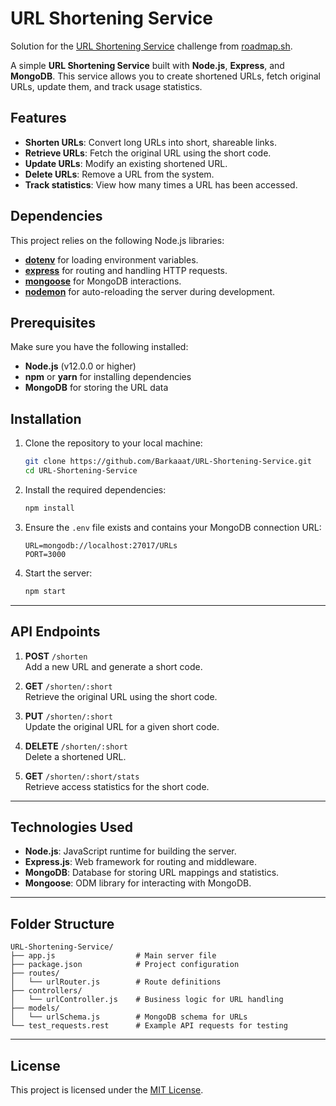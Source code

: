 # URL Shortening Service

Solution for the [URL Shortening Service](https://roadmap.sh/projects/url-shortening-service) challenge from [roadmap.sh](https://roadmap.sh/).

A simple **URL Shortening Service** built with **Node.js**, **Express**, and **MongoDB**. This service allows you to create shortened URLs, fetch original URLs, update them, and track usage statistics.

## Features
- **Shorten URLs**: Convert long URLs into short, shareable links.
- **Retrieve URLs**: Fetch the original URL using the short code.
- **Update URLs**: Modify an existing shortened URL.
- **Delete URLs**: Remove a URL from the system.
- **Track statistics**: View how many times a URL has been accessed.

## Dependencies
This project relies on the following Node.js libraries:
- [**dotenv**](https://www.npmjs.com/package/dotenv) for loading environment variables.
- [**express**](https://www.npmjs.com/package/express) for routing and handling HTTP requests.
- [**mongoose**](https://www.npmjs.com/package/mongoose) for MongoDB interactions.
- [**nodemon**](https://www.npmjs.com/package/nodemon) for auto-reloading the server during development.

## Prerequisites
Make sure you have the following installed:
- **Node.js** (v12.0.0 or higher)
- **npm** or **yarn** for installing dependencies
- **MongoDB** for storing the URL data

## Installation
1. Clone the repository to your local machine:
   ```bash
   git clone https://github.com/Barkaaat/URL-Shortening-Service.git
   cd URL-Shortening-Service
   ```

2. Install the required dependencies:
   ```bash
   npm install
   ```

3. Ensure the `.env` file exists and contains your MongoDB connection URL:
   ```plaintext
   URL=mongodb://localhost:27017/URLs
   PORT=3000
   ```

4. Start the server:
   ```bash
   npm start
   ```

---

## API Endpoints

1. **POST** `/shorten`  
   Add a new URL and generate a short code.

2. **GET** `/shorten/:short`  
   Retrieve the original URL using the short code.

3. **PUT** `/shorten/:short`  
   Update the original URL for a given short code.

4. **DELETE** `/shorten/:short`  
   Delete a shortened URL.

5. **GET** `/shorten/:short/stats`  
   Retrieve access statistics for the short code.

---

## Technologies Used

- **Node.js**: JavaScript runtime for building the server.
- **Express.js**: Web framework for routing and middleware.
- **MongoDB**: Database for storing URL mappings and statistics.
- **Mongoose**: ODM library for interacting with MongoDB.

---

## Folder Structure

```plaintext
URL-Shortening-Service/
├── app.js                  # Main server file
├── package.json            # Project configuration
├── routes/
│   └── urlRouter.js        # Route definitions
├── controllers/
│   └── urlController.js    # Business logic for URL handling
├── models/
│   └── urlSchema.js        # MongoDB schema for URLs
└── test_requests.rest      # Example API requests for testing
```

---

## License

This project is licensed under the [MIT License](LICENSE).
